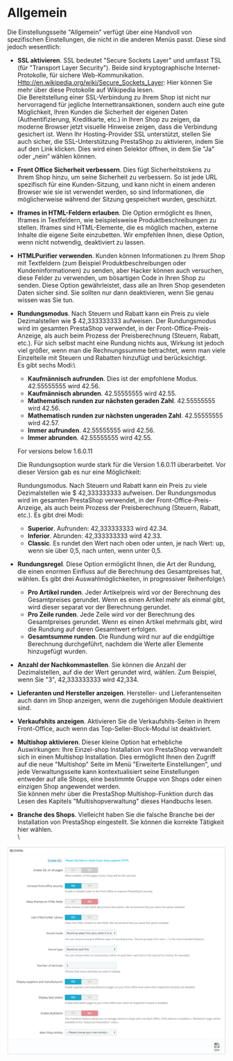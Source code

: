 # Allgemein

Die Einstellungsseite "Allgemein" verfügt über eine Handvoll von spezifischen Einstellungen, die nicht in die anderen Menüs passt. Diese sind jedoch wesentlich:

* **SSL aktivieren**. SSL bedeutet "Secure Sockets Layer" und umfasst TSL (für "Transport Layer Security"). Beide sind kryptographische Internet-Protokolle, für sichere Web-Kommunikation. [Http://en.wikipedia.org/wiki/Secure\_Sockets\_Layer](http://en.wikipedia.org/wiki/Secure\_Sockets\_Layer): Hier können Sie mehr über diese Protokolle auf Wikipedia lesen.\
  Die Bereitstellung einer SSL-Verbindung zu Ihrem Shop ist nicht nur hervorragend für jegliche Internettransaktionen, sondern auch eine gute Möglichkeit, Ihren Kunden die Sicherheit der eigenen Daten (Authentifizierung, Kreditkarte, etc.) in Ihren Shop zu zeigen, da moderne Browser jetzt visuelle Hinweise zeigen, dass die Verbindung gesichert ist. Wenn Ihr Hosting-Provider SSL unterstützt, stellen Sie auch sicher, die SSL-Unterstützung PrestaShop zu aktivieren, indem Sie auf den Link klicken. Dies wird einen Selektor öffnen, in dem Sie "Ja" oder „nein“ wählen können.
* **Front Office Sicherheit verbessern**. Dies fügt Sicherheitstokens zu Ihrem Shop hinzu, um seine Sicherheit zu verbessern. So ist jede URL spezifisch für eine Kunden-Sitzung, und kann nicht in einem anderen Browser wie sie ist verwendet werden, so sind Informationen, die möglicherweise während der Sitzung gespeichert wurden, geschützt.
* **Iframes in HTML-Feldern erlauben**. Die Option ermöglicht es Ihnen, Iframes in Textfeldern, wie beispielsweise Produktbeschreibungen zu stellen. Iframes sind HTML-Elemente, die es möglich machen, externe Inhalte die eigene Seite einzubetten. Wir empfehlen Ihnen, diese Option, wenn nicht notwendig, deaktiviert zu lassen.
* **HTMLPurifier verwenden**. Kunden können Informationen zu Ihrem Shop mit Textfeldern (zum Beispiel Produktbeschreibungen oder Kundeninformationen) zu senden, aber Hacker können auch versuchen, diese Felder zu verwenden, um bösartigen Code in Ihren Shop zu senden. Diese Option gewährleistet, dass alle an Ihren Shop gesendeten Daten sicher sind. Sie sollten nur dann deaktivieren, wenn Sie genau wissen was Sie tun.
*   **Rundungsmodus**. Nach Steuern und Rabatt kann ein Preis zu viele Dezimalstellen wie $ 42,333333333 aufweisen. Der Rundungsmodus wird im gesamten PrestaShop verwendet, in der Front-Office-Preis-Anzeige, als auch beim Prozess der Preisberechnung (Steuern, Rabatt, etc.). Für sich selbst macht eine Rundung nichts aus, Wirkung ist jedoch viel größer, wenn man die Rechnungssumme betrachtet, wenn man viele Einzelteile mit Steuern und Rabatten hinzufügt und berücksichtigt.\
    Es gibt sechs Modi:\


    * **Kaufmännisch aufrunden**. Dies ist der empfohlene Modus. 42.55555555 wird 42.56.
    * **Kaufmännisch abrunden**. 42.55555555 wird 42.55.
    * **Mathematisch runden zur nächsten geraden Zahl**. 42.55555555 wird 42.56.
    * **Mathematisch runden zur nächsten ungeraden Zahl**. 42.55555555 wird 42.57.
    * **Immer aufrunden**. 42.55555555 wird 42.56.
    * **Immer abrunden**. 42.55555555 wird 42.55.

    For versions below 1.6.0.11

    Die Rundungsoption wurde stark für die Version 1.6.0.11 überarbeitet. Vor dieser Version gab es nur eine Möglichkeit:

    Rundungsmodus. Nach Steuern und Rabatt kann ein Preis zu viele Dezimalstellen wie $ 42,333333333 aufweisen. Der Rundungsmodus wird im gesamten PrestaShop verwendet, in der Front-Office-Preis-Anzeige, als auch beim Prozess der Preisberechnung (Steuern, Rabatt, etc.). Es gibt drei Modi:

    * **Superior**. Aufrunden: 42,333333333 wird 42.34.
    * **Inferior**. Abrunden: 42,333333333 wird 42.33.
    * **Classic**. Es rundet den Wert nach oben oder unten, je nach Wert: up, wenn sie über 0,5, nach unten, wenn unter 0,5.
* **Rundungsregel**. Diese Option ermöglicht Ihnen, die Art der Rundung, die einen enormen Einfluss auf die Berechnung des Gesamtpreises hat, wählen. Es gibt drei Auswahlmöglichkeiten, in progressiver Reihenfolge:\

  * **Pro Artikel runden**. Jeder Artikelpreis wird vor der Berechnung des Gesamtpreises gerundet. Wenn es einen Artikel mehr als einmal gibt, wird dieser separat vor der Berechnung gerundet.
  * **Pro Zeile runden**. Jede Zeile wird  vor der Berechnung des Gesamtpreises gerundet. Wenn es einen Artikel mehrmals gibt, wird die Rundung auf deren Gesamtwert erfolgen.
  * **Gesamtsumme runden**. Die Rundung wird nur auf die endgültige Berechnung durchgeführt, nachdem die Werte aller Elemente hinzugefügt wurden.
* **Anzahl der Nachkommastellen**. Sie können die Anzahl der Dezimalstellen, auf die der Wert gerundet wird, wählen. Zum Beispiel, wenn Sie "3", 42,333333333 wird 42,334.
* **Lieferanten und Hersteller anzeigen**. Hersteller- und Lieferantenseiten auch dann im Shop anzeigen, wenn die zugehörigen Module deaktiviert sind.
* **Verkaufshits anzeigen**. Aktivieren Sie die Verkaufshits-Seiten in Ihrem Front-Office, auch wenn das Top-Seller-Block-Modul ist deaktiviert.
* **Multishop aktivieren**. Dieser kleine Option hat erhebliche Auswirkungen: Ihre Einzel-shop Installation von PrestaShop verwandelt sich in einen Multishop Installation. Dies ermöglicht Ihnen den Zugriff auf die neue "Multishop" Seite im Menü "Erweiterte Einstellungen", und jede Verwaltungsseite kann kontextualisiert seine Einstellungen entweder auf alle Shops, eine bestimmte Gruppe von Shops oder einen einzigen Shop angewendet werden.\
  Sie können mehr über die PrestaShop Multishop-Funktion durch das Lesen des Kapitels "Multishopverwaltung" dieses Handbuchs lesen.
* **Branche des Shops**. Vielleicht haben Sie die falsche Branche bei der Installation von PrestaShop eingestellt. Sie können die korrekte Tätigkeit hier wählen.\
  \


![](../../../.gitbook/assets/43614319.png)

